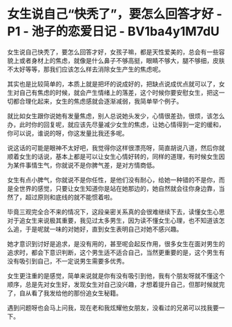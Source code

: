 # 女生说自己“快秃了”，要怎么回答才好 - P1 - 池子的恋爱日记 - BV1ba4y1M7dU

女生说自己快秃了，要怎么回答才好，女孩子嘛，都是天性爱美的，总会有一些容貌上或者身材上的焦虑，就像是什么鼻子不够高挺，眼睛不够大，腿不够细，皮肤不太好等等，那我们应该怎么样去消除女生产生的焦虑呢。

其实也是比较简单的，本质上就是把坏的说成好的，把缺点说成优点就可以了，女生对自己有焦虑的时候，就会产生情绪上的落差，这个时候你要安慰女生，把这一切都合理化起来，女生的焦虑感就会逐渐减弱，我简单举个例子。

就比如女生跟你说她有发量焦虑，别人总说她头发少，心情很差劲，很烦，该怎么办，此时你的回复呢，就应该先尽量减少女生的焦虑，让她心情得到一定的缓和，你可以说，谁说的呀，你这发量比我还多呢。

说这话的可能是眼神不太好吧，我觉得你这样很漂亮呀，简直胡说八道，然后你就顺着女生的话说，基本上都是可以让女生心情好转的，同样的道理，有时候女生因为某件事情生气，你就说不是你脾气差，是对方情商低。

女生有点小脾气，你就说不是你任性，是他们没有耐心，给她一种错的不是你，而是全世界的感觉，只要让女生知道你是站在她那边的，她自然就会往你身边靠，当然了，超过原则和底线的就不能惯着啦。

毕竟三观完全合不来的情况下，这段亲密关系真的会很难继续下去，读懂女生心思对于追女生来说极其重要，我见过太多男生，因为读不懂女生心理，也不知道该怎么追，于是呢就一味的对她好，直到女生表明自己对她不感兴趣。

她才意识到讨好是追求，是没有用的，甚至呢会起反作用，很多女生在面对男生的追求时，都会下意识判断，这个男生适不适合自己，当然更重要的是，这个男生有没有吸引到自己，不一定说男生需要多优秀。

女生更注重的是感觉，简单来说就是你有没有吸引到他，我有个朋友呀就不懂这个顺序，总是先对女生好，发现女生对自己没兴趣，才想着提升自己，但那时候就完了，自从看了我发给他的那份追女生秘籍。

遇到问题呀也会马上问我，现在老和我炫耀他女朋友，没看过的兄弟可以找我要一下。